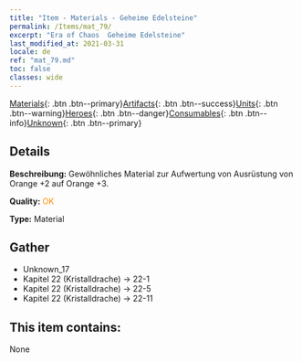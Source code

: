 ```yaml
---
title: "Item - Materials - Geheime Edelsteine"
permalink: /Items/mat_79/
excerpt: "Era of Chaos  Geheime Edelsteine"
last_modified_at: 2021-03-31
locale: de
ref: "mat_79.md"
toc: false
classes: wide
---
```

 [Materials](/de/Items/){: .btn .btn--primary}[Artifacts](/de/Items/Artifacts/){: .btn .btn--success}[Units](/de/Items/Units/){: .btn .btn--warning}[Heroes](/de/Items/Heroes/){: .btn .btn--danger}[Consumables](/de/Items/Consumables/){: .btn .btn--info}[Unknown](/de/Items/Unknown/){: .btn .btn--primary}

## Details
 **Beschreibung:** Gewöhnliches Material zur Aufwertung von Ausrüstung von Orange +2 auf Orange +3.

 **Quality:** <span style="color: #FF8C00">OK</span>

 **Type:** Material

## Gather

*    Unknown_17 
*    Kapitel 22 (Kristalldrache) -> 22-1 
*    Kapitel 22 (Kristalldrache) -> 22-5 
*    Kapitel 22 (Kristalldrache) -> 22-11 

## This item contains:

  None

